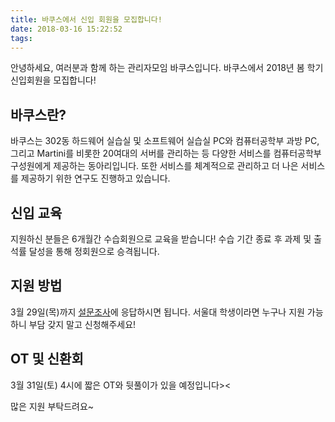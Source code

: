 ```yaml
---
title: 바쿠스에서 신입 회원을 모집합니다!
date: 2018-03-16 15:22:52
tags:
---
```


안녕하세요, 여러분과 함께 하는 관리자모임 바쿠스입니다.
바쿠스에서 2018년 봄 학기 신입회원을 모집합니다!

## 바쿠스란?
바쿠스는 302동 하드웨어 실습실 및 소프트웨어 실습실 PC와 컴퓨터공학부 과방 PC, 그리고 Martini를 비롯한 20여대의 서버를 관리하는 등 다양한 서비스를 컴퓨터공학부 구성원에게 제공하는 동아리입니다.
또한 서비스를 체계적으로 관리하고 더 나은 서비스를 제공하기 위한 연구도 진행하고 있습니다.

## 신입 교육
지원하신 분들은 6개월간 수습회원으로 교육을 받습니다! 수습 기간 종료 후 과제 및 출석률 달성을 통해 정회원으로 승격됩니다.

## 지원 방법
3월 29일(목)까지 [설문조사](https://goo.gl/forms/ZtjKYYbN7gkcJQu53)에 응답하시면 됩니다. 서울대 학생이라면 누구나 지원 가능하니 부담 갖지 말고 신청해주세요!

## OT 및 신환회
3월 31일(토) 4시에 짧은 OT와 뒷풀이가 있을 예정입니다><

많은 지원 부탁드려요~
